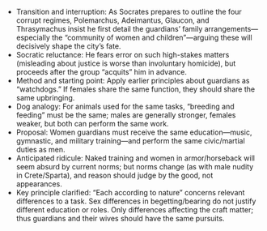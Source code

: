 - Transition and interruption: As Socrates prepares to outline the four corrupt regimes, Polemarchus, Adeimantus, Glaucon, and Thrasymachus insist he first detail the guardians’ family arrangements—especially the “community of women and children”—arguing these will decisively shape the city’s fate.
- Socratic reluctance: He fears error on such high-stakes matters (misleading about justice is worse than involuntary homicide), but proceeds after the group “acquits” him in advance.
- Method and starting point: Apply earlier principles about guardians as “watchdogs.” If females share the same function, they should share the same upbringing.
- Dog analogy: For animals used for the same tasks, “breeding and feeding” must be the same; males are generally stronger, females weaker, but both can perform the same work.
- Proposal: Women guardians must receive the same education—music, gymnastic, and military training—and perform the same civic/martial duties as men.
- Anticipated ridicule: Naked training and women in armor/horseback will seem absurd by current norms; but norms change (as with male nudity in Crete/Sparta), and reason should judge by the good, not appearances.
- Key principle clarified: “Each according to nature” concerns relevant differences to a task. Sex differences in begetting/bearing do not justify different education or roles. Only differences affecting the craft matter; thus guardians and their wives should have the same pursuits.